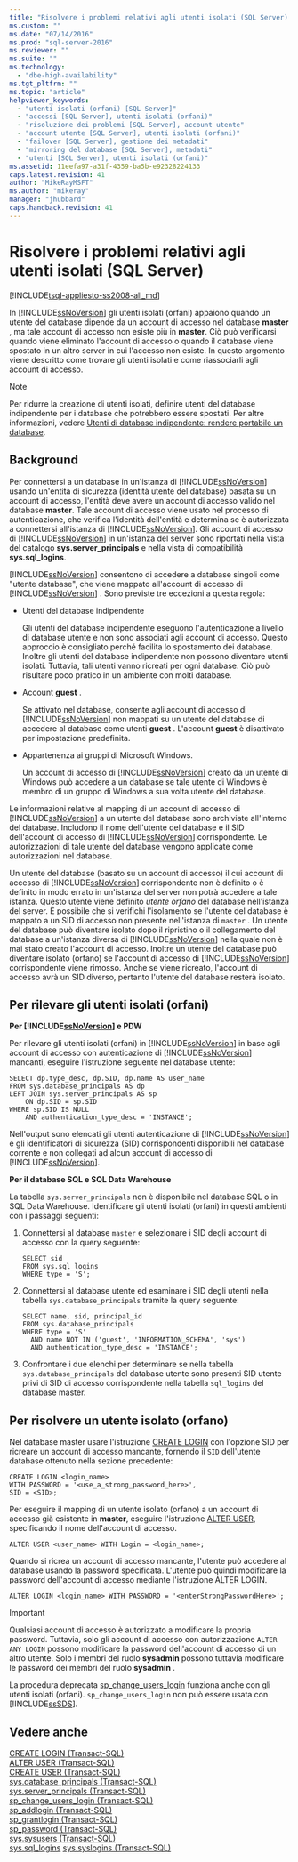```yaml
---
title: "Risolvere i problemi relativi agli utenti isolati (SQL Server) | Microsoft Docs"
ms.custom: ""
ms.date: "07/14/2016"
ms.prod: "sql-server-2016"
ms.reviewer: ""
ms.suite: ""
ms.technology: 
  - "dbe-high-availability"
ms.tgt_pltfrm: ""
ms.topic: "article"
helpviewer_keywords: 
  - "utenti isolati (orfani) [SQL Server]"
  - "accessi [SQL Server], utenti isolati (orfani)"
  - "risoluzione dei problemi [SQL Server], account utente"
  - "account utente [SQL Server], utenti isolati (orfani)"
  - "failover [SQL Server], gestione dei metadati"
  - "mirroring del database [SQL Server], metadati"
  - "utenti [SQL Server], utenti isolati (orfani)"
ms.assetid: 11eefa97-a31f-4359-ba5b-e92328224133
caps.latest.revision: 41
author: "MikeRayMSFT"
ms.author: "mikeray"
manager: "jhubbard"
caps.handback.revision: 41
---
```

# Risolvere i problemi relativi agli utenti isolati (SQL Server)
[!INCLUDE[tsql-appliesto-ss2008-all_md](../../includes/tsql-appliesto-ss2008-all-md.md)]

  In [!INCLUDE[ssNoVersion](../../includes/ssnoversion-md.md)] gli utenti isolati (orfani) appaiono quando un utente del database dipende da un account di accesso nel database **master** , ma tale account di accesso non esiste più in **master**. Ciò può verificarsi quando viene eliminato l'account di accesso o quando il database viene spostato in un altro server in cui l'accesso non esiste. In questo argomento viene descritto come trovare gli utenti isolati e come riassociarli agli account di accesso.  
  
> [!NOTE]  
>  Per ridurre la creazione di utenti isolati, definire utenti del database indipendente per i database che potrebbero essere spostati. Per altre informazioni, vedere [Utenti di database indipendente: rendere portabile un database](../../relational-databases/security/contained-database-users-making-your-database-portable.md).  
  
## Background  
 Per connettersi a un database in un'istanza di [!INCLUDE[ssNoVersion](../../includes/ssnoversion-md.md)] usando un'entità di sicurezza (identità utente del database) basata su un account di accesso, l'entità deve avere un account di accesso valido nel database **master**. Tale account di accesso viene usato nel processo di autenticazione, che verifica l'identità dell'entità e determina se è autorizzata a connettersi all'istanza di [!INCLUDE[ssNoVersion](../../includes/ssnoversion-md.md)]. Gli account di accesso di [!INCLUDE[ssNoVersion](../../includes/ssnoversion-md.md)] in un'istanza del server sono riportati nella vista del catalogo **sys.server_principals** e nella vista di compatibilità **sys.sql_logins**.  
  
 [!INCLUDE[ssNoVersion](../../includes/ssnoversion-md.md)] consentono di accedere a database singoli come "utente database", che viene mappato all'account di accesso di [!INCLUDE[ssNoVersion](../../includes/ssnoversion-md.md)] . Sono previste tre eccezioni a questa regola:  
  
-   Utenti del database indipendente  
  
     Gli utenti del database indipendente eseguono l'autenticazione a livello di database utente e non sono associati agli account di accesso. Questo approccio è consigliato perché facilita lo spostamento dei database. Inoltre gli utenti del database indipendente non possono diventare utenti isolati. Tuttavia, tali utenti vanno ricreati per ogni database. Ciò può risultare poco pratico in un ambiente con molti database.  
  
-   Account **guest** .  
  
     Se attivato nel database, consente agli account di accesso di [!INCLUDE[ssNoVersion](../../includes/ssnoversion-md.md)] non mappati su un utente del database di accedere al database come utenti **guest** . L'account **guest** è disattivato per impostazione predefinita.  
  
-   Appartenenza ai gruppi di Microsoft Windows.  
  
     Un account di accesso di [!INCLUDE[ssNoVersion](../../includes/ssnoversion-md.md)] creato da un utente di Windows può accedere a un database se tale utente di Windows è membro di un gruppo di Windows a sua volta utente del database.  
  
 Le informazioni relative al mapping di un account di accesso di [!INCLUDE[ssNoVersion](../../includes/ssnoversion-md.md)] a un utente del database sono archiviate all'interno del database. Includono il nome dell'utente del database e il SID dell'account di accesso di [!INCLUDE[ssNoVersion](../../includes/ssnoversion-md.md)] corrispondente. Le autorizzazioni di tale utente del database vengono applicate come autorizzazioni nel database.  
  
 Un utente del database (basato su un account di accesso) il cui account di accesso di [!INCLUDE[ssNoVersion](../../includes/ssnoversion-md.md)] corrispondente non è definito o è definito in modo errato in un'istanza del server non potrà accedere a tale istanza. Questo utente viene definito *utente orfano* del database nell'istanza del server. È possibile che si verifichi l'isolamento se l'utente del database è mappato a un SID di accesso non presente nell'istanza di `master` . Un utente del database può diventare isolato dopo il ripristino o il collegamento del database a un'istanza diversa di [!INCLUDE[ssNoVersion](../../includes/ssnoversion-md.md)] nella quale non è mai stato creato l'account di accesso. Inoltre un utente del database può diventare isolato (orfano) se l'account di accesso di [!INCLUDE[ssNoVersion](../../includes/ssnoversion-md.md)] corrispondente viene rimosso. Anche se viene ricreato, l'account di accesso avrà un SID diverso, pertanto l'utente del database resterà isolato.  
  
## Per rilevare gli utenti isolati (orfani)  

**Per [!INCLUDE[ssNoVersion](../../includes/ssnoversion-md.md)] e PDW**

Per rilevare gli utenti isolati (orfani) in [!INCLUDE[ssNoVersion](../../includes/ssnoversion-md.md)] in base agli account di accesso con autenticazione di [!INCLUDE[ssNoVersion](../../includes/ssnoversion-md.md)] mancanti, eseguire l'istruzione seguente nel database utente:  
  
```  
SELECT dp.type_desc, dp.SID, dp.name AS user_name  
FROM sys.database_principals AS dp  
LEFT JOIN sys.server_principals AS sp  
    ON dp.SID = sp.SID  
WHERE sp.SID IS NULL  
    AND authentication_type_desc = 'INSTANCE';  
```  
  
 Nell'output sono elencati gli utenti autenticazione di [!INCLUDE[ssNoVersion](../../includes/ssnoversion-md.md)] e gli identificatori di sicurezza (SID) corrispondenti disponibili nel database corrente e non collegati ad alcun account di accesso di [!INCLUDE[ssNoVersion](../../includes/ssnoversion-md.md)].  

**Per il database SQL e SQL Data Warehouse**

La tabella `sys.server_principals` non è disponibile nel database SQL o in SQL Data Warehouse. Identificare gli utenti isolati (orfani) in questi ambienti con i passaggi seguenti:

1. Connettersi al database `master` e selezionare i SID degli account di accesso con la query seguente:
    ```
    SELECT sid 
    FROM sys.sql_logins 
    WHERE type = 'S'; 
    ```

2. Connettersi al database utente ed esaminare i SID degli utenti nella tabella `sys.database_principals` tramite la query seguente:

    ```
    SELECT name, sid, principal_id
    FROM sys.database_principals 
    WHERE type = 'S' 
      AND name NOT IN ('guest', 'INFORMATION_SCHEMA', 'sys')
      AND authentication_type_desc = 'INSTANCE';
    ```

3. Confrontare i due elenchi per determinare se nella tabella `sys.database_principals` del database utente sono presenti SID utente privi di SID di accesso corrispondente nella tabella `sql_logins` del database master. 
  
## Per risolvere un utente isolato (orfano)  
Nel database master usare l'istruzione [CREATE LOGIN](../../t-sql/statements/create-login-transact-sql.md) con l'opzione SID per ricreare un account di accesso mancante, fornendo il `SID` dell'utente database ottenuto nella sezione precedente:  
  
```  
CREATE LOGIN <login_name>   
WITH PASSWORD = '<use_a_strong_password_here>',  
SID = <SID>;  
```  
  
 Per eseguire il mapping di un utente isolato (orfano) a un account di accesso già esistente in **master**, eseguire l'istruzione [ALTER USER](../../t-sql/statements/alter-user-transact-sql.md), specificando il nome dell'account di accesso.  
  
```  
ALTER USER <user_name> WITH Login = <login_name>;  
```  
  
 Quando si ricrea un account di accesso mancante, l'utente può accedere al database usando la password specificata. L'utente può quindi modificare la password dell'account di accesso mediante l'istruzione ALTER LOGIN.  
  
```  
ALTER LOGIN <login_name> WITH PASSWORD = '<enterStrongPasswordHere>';  
```  
  
> [!IMPORTANT]  
>  Qualsiasi account di accesso è autorizzato a modificare la propria password. Tuttavia, solo gli account di accesso con autorizzazione `ALTER ANY LOGIN` possono modificare la password dell'account di accesso di un altro utente. Solo i membri del ruolo **sysadmin** possono tuttavia modificare le password dei membri del ruolo **sysadmin** .  
  
 La procedura deprecata [sp_change_users_login](../../relational-databases/system-stored-procedures/sp-change-users-login-transact-sql.md) funziona anche con gli utenti isolati (orfani). `sp_change_users_login` non può essere usata con [!INCLUDE[ssSDS](../../includes/sssds-md.md)].  
  
## Vedere anche  
 [CREATE LOGIN &#40;Transact-SQL&#41;](../../t-sql/statements/create-login-transact-sql.md)   
 [ALTER USER &#40;Transact-SQL&#41;](../../t-sql/statements/alter-user-transact-sql.md)   
 [CREATE USER &#40;Transact-SQL&#41;](../../t-sql/statements/create-user-transact-sql.md)   
 [sys.database_principals &#40;Transact-SQL&#41;](../../relational-databases/system-catalog-views/sys-database-principals-transact-sql.md)   
 [sys.server_principals &#40;Transact-SQL&#41;](../../relational-databases/system-catalog-views/sys-server-principals-transact-sql.md)   
 [sp_change_users_login &#40;Transact-SQL&#41;](../../relational-databases/system-stored-procedures/sp-change-users-login-transact-sql.md)   
 [sp_addlogin &#40;Transact-SQL&#41;](../../relational-databases/system-stored-procedures/sp-addlogin-transact-sql.md)   
 [sp_grantlogin &#40;Transact-SQL&#41;](../../relational-databases/system-stored-procedures/sp-grantlogin-transact-sql.md)   
 [sp_password &#40;Transact-SQL&#41;](../../relational-databases/system-stored-procedures/sp-password-transact-sql.md)   
 [sys.sysusers &#40;Transact-SQL&#41;](../../relational-databases/system-compatibility-views/sys-sysusers-transact-sql.md)   
 [sys.sql_logins](../../relational-databases/system-catalog-views/sys-sql-logins-transact-sql.md)
 [sys.syslogins &#40;Transact-SQL&#41;](../../relational-databases/system-compatibility-views/sys-syslogins-transact-sql.md)  
  
  